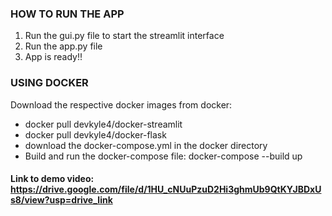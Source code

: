 ### HOW TO RUN THE APP

1. Run the gui.py file to start the streamlit interface
2. Run the app.py file
3. App is ready!! 

### USING DOCKER

Download the respective docker images from docker:
 - docker pull devkyle4/docker-streamlit
 - docker pull devkyle4/docker-flask
 - download the docker-compose.yml in the docker directory
 - Build and run the docker-compose file: docker-compose --build up


#### Link to demo video: https://drive.google.com/file/d/1HU_cNUuPzuD2Hi3ghmUb9QtKYJBDxUs8/view?usp=drive_link
